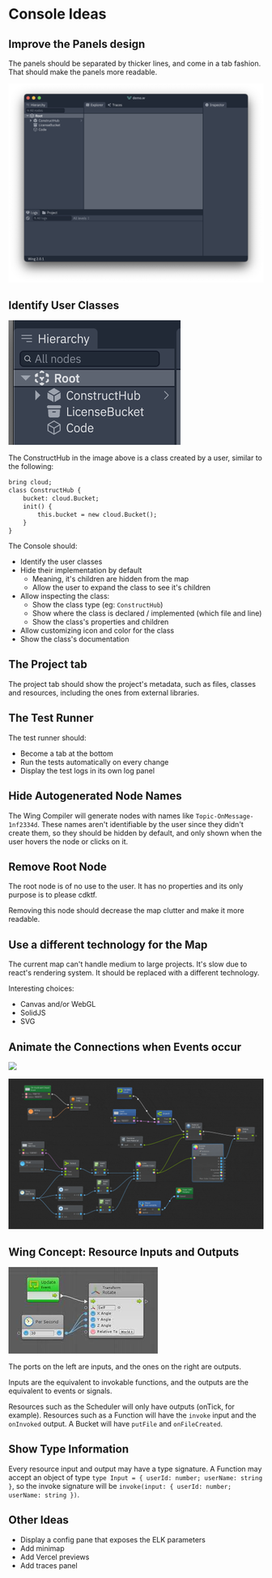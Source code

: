 # Console Ideas

## Improve the Panels design

The panels should be separated by thicker lines, and come in a tab fashion. That should make the panels more readable.

![](console-new-design.png)

## Identify User Classes

![](construct-hub.png)

The ConstructHub in the image above is a class created by a user, similar to the following:

```wing
bring cloud;
class ConstructHub {
    bucket: cloud.Bucket;
    init() {
        this.bucket = new cloud.Bucket();
    }
}
```

The Console should:

- Identify the user classes
- Hide their implementation by default
  - Meaning, it's children are hidden from the map
  - Allow the user to expand the class to see it's children
- Allow inspecting the class:
  - Show the class type (eg: `ConstructHub`)
  - Show where the class is declared / implemented (which file and line)
  - Show the class's properties and children
- Allow customizing icon and color for the class
- Show the class's documentation

## The Project tab

The project tab should show the project's metadata, such as files, classes and resources, including the ones from external libraries.

## The Test Runner

The test runner should:

- Become a tab at the bottom
- Run the tests automatically on every change
- Display the test logs in its own log panel

## Hide Autogenerated Node Names

The Wing Compiler will generate nodes with names like `Topic-OnMessage-1nf2334d`. These names aren't identifiable by the user since they didn't create them, so they should be hidden by default, and only shown when the user hovers the node or clicks on it.

## Remove Root Node

The root node is of no use to the user. It has no properties and its only purpose is to please cdktf.

Removing this node should decrease the map clutter and make it more readable.

## Use a different technology for the Map

The current map can't handle medium to large projects. It's slow due to react's rendering system. It should be replaced with a different technology.

Interesting choices:

- Canvas and/or WebGL
- SolidJS
- SVG

## Animate the Connections when Events occur

![](node-animation.gif)

![](Bolt5.gif)

## Wing Concept: Resource Inputs and Outputs

![](node-ports.jpeg)

The ports on the left are inputs, and the ones on the right are outputs.

Inputs are the equivalent to invokable functions, and the outputs are the equivalent to events or signals.

Resources such as the Scheduler will only have outputs (onTick, for example). Resources such as a Function will have the `invoke` input and the `onInvoked` output. A Bucket will have `putFile` and `onFileCreated`.

## Show Type Information

Every resource input and output may have a type signature. A Function may accept an object of type `type Input = { userId: number; userName: string }`, so the invoke signature will be `invoke(input: { userId: number; userName: string })`.

## Other Ideas

- Display a config pane that exposes the ELK parameters
- Add minimap
- Add Vercel previews
- Add traces panel
